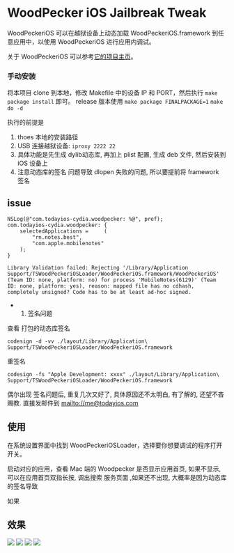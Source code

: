 # WoodPecker iOS Jailbreak Tweak

WoodPeckeriOS 可以在越狱设备上动态加载 WoodPeckeriOS.framework 到任意应用中，以使用 WoodPeckeriOS 进行应用内调试。

关于 WoodPeckeriOS 可以参考[它的项目主页](https://github.com/appwoodpecker/woodpecker-ios)。

### 手动安装

将本项目 clone 到本地，修改 Makefile 中的设备 IP 和 PORT，然后执行 `make package install` 即可。
 release 版本使用 `make package FINALPACKAGE=1`
 `make do -d`

执行的前提是 
1. thoes 本地的安装路径
2. USB 连接越狱设备: `iproxy 2222 22`
3. 具体功能是先生成 dylib动态库, 再加上 plist 配置, 生成 deb 文件, 然后安装到 iOS 设备上
4. 注意动态库的签名 问题导致 dlopen 失败的问题, 所以要提前将 framework 签名

## issue

```
NSLog(@"com.todayios-cydia.woodpecker: %@", pref);
com.todayios-cydia.woodpecker: {
    selectedApplications =     (
        "rn.notes.best",
        "com.apple.mobilenotes"
    );
}

Library Validation failed: Rejecting '/Library/Application Support/TSWoodPeckeriOSLoader/WoodPeckeriOS.framework/WoodPeckeriOS' (Team ID: none, platform: no) for process 'MobileNotes(6129)' (Team ID: none, platform: yes), reason: mapped file has no cdhash, completely unsigned? Code has to be at least ad-hoc signed.
```

- 1. 签名问题

查看 打包的动态库签名 

```
codesign -d -vv ./layout/Library/Application\ Support/TSWoodPeckeriOSLoader/WoodPeckeriOS.framework
```

重签名

```
codesign -fs "Apple Development: xxxx" ./layout/Library/Application\ Support/TSWoodPeckeriOSLoader/WoodPeckeriOS.framework
```

偶尔出现 签名问题后, 重复几次又好了, 具体原因还不太明白, 有了解的, 还望不吝赐教. 直接发邮件到 [mailto://me@todayios.com](mailto://me@todayios.com)

## 使用

在系统设置界面中找到 WoodPeckeriOSLoader，选择要你想要调试的程序打开开关。

启动对应的应用，查看 Mac 端的 Woodpecker 是否显示应用首页, 如果不显示, 可以在应用首页双指长按, 调出搜索 服务页面 ,如果还不出现, 大概率是因为动态库的签名导致

如果

## 效果

![](./snapshot/screenshot.jpg)
![](./snapshot/settings-01.png)
![](./snapshot/settings-02.png)
![](./snapshot/settings-03.png)
